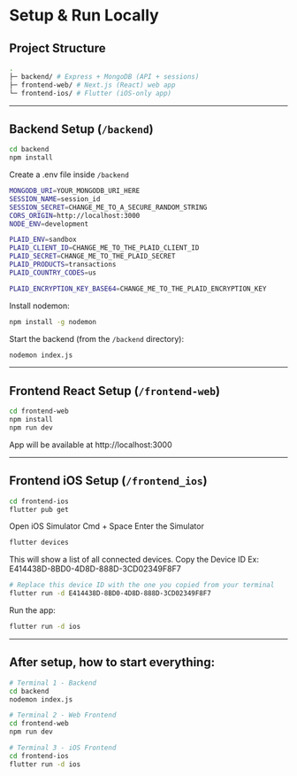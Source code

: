 # Setup & Run Locally

## Project Structure


```bash
.
├─ backend/ # Express + MongoDB (API + sessions)
├─ frontend-web/ # Next.js (React) web app
└─ frontend-ios/ # Flutter (iOS-only app)
```


---


## Backend Setup (`/backend`)


```bash
cd backend
npm install
```
Create a .env file inside `/backend`


```bash
MONGODB_URI=YOUR_MONGODB_URI_HERE
SESSION_NAME=session_id
SESSION_SECRET=CHANGE_ME_TO_A_SECURE_RANDOM_STRING
CORS_ORIGIN=http://localhost:3000
NODE_ENV=development

PLAID_ENV=sandbox
PLAID_CLIENT_ID=CHANGE_ME_TO_THE_PLAID_CLIENT_ID
PLAID_SECRET=CHANGE_ME_TO_THE_PLAID_SECRET
PLAID_PRODUCTS=transactions
PLAID_COUNTRY_CODES=us

PLAID_ENCRYPTION_KEY_BASE64=CHANGE_ME_TO_THE_PLAID_ENCRYPTION_KEY
```


Install nodemon:
```bash
npm install -g nodemon
```


Start the backend (from the `/backend` directory):
```bash
nodemon index.js
```
---


## Frontend React Setup (`/frontend-web`)


```bash
cd frontend-web
npm install
npm run dev
```
App will be available at http://localhost:3000


---


## Frontend iOS Setup (`/frontend_ios`)


```bash
cd frontend-ios
flutter pub get
```


Open iOS Simulator
Cmd + Space 
Enter the Simulator
```bash
flutter devices
```
This will show a list of all connected devices. Copy the Device ID
Ex: E414438D-8BD0-4D8D-888D-3CD02349F8F7
```bash
# Replace this device ID with the one you copied from your terminal
flutter run -d E414438D-8BD0-4D8D-888D-3CD02349F8F7
```


Run the app:
```bash
flutter run -d ios
```


---


## After setup, how to start everything:


```bash
# Terminal 1 - Backend
cd backend
nodemon index.js
```


```bash
# Terminal 2 - Web Frontend
cd frontend-web
npm run dev
```


```bash
# Terminal 3 - iOS Frontend
cd frontend-ios
flutter run -d ios
```
